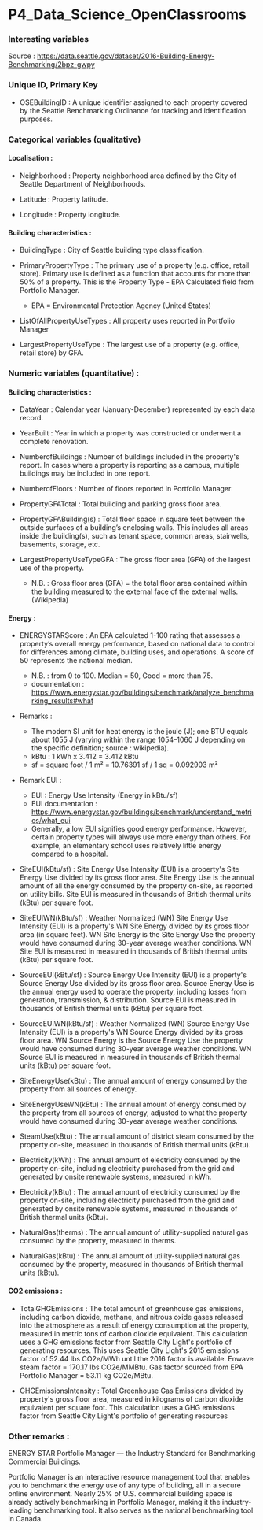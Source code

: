# P4_Data_Science_OpenClassrooms

### Interesting variables
Source : https://data.seattle.gov/dataset/2016-Building-Energy-Benchmarking/2bpz-gwpy

### Unique ID, Primary Key

- OSEBuildingID : A unique identifier assigned to each property covered by the Seattle Benchmarking Ordinance for tracking and identification purposes.

### Categorical variables (qualitative)

#### Localisation :

- Neighborhood : Property neighborhood area defined by the City of Seattle Department of Neighborhoods.

- Latitude : Property latitude.

- Longitude : Property longitude.


#### Building characteristics :

- BuildingType : City of Seattle building type classification.

- PrimaryPropertyType : The primary use of a property (e.g. office, retail store). Primary use is defined as a function that accounts for more than 50% of a property. This is the Property Type - EPA Calculated field from Portfolio Manager.
  - EPA = Environmental Protection Agency (United States)

- ListOfAllPropertyUseTypes : All property uses reported in Portfolio Manager

- LargestPropertyUseType : The largest use of a property (e.g. office, retail store) by GFA.


### Numeric variables (quantitative) :

#### Building characteristics :

- DataYear : Calendar year (January-December) represented by each data record.

- YearBuilt : Year in which a property was constructed or underwent a complete renovation.

- NumberofBuildings : Number of buildings included in the property's report. In cases where a property is reporting as a campus, multiple buildings may be included in one report.

- NumberofFloors : Number of floors reported in Portfolio Manager

- PropertyGFATotal : Total building and parking gross floor area.

- PropertyGFABuilding(s) : Total floor space in square feet between the outside surfaces of a building’s enclosing walls. This includes all areas inside the building(s), such as tenant space, common areas, stairwells, basements, storage, etc.

- LargestPropertyUseTypeGFA : The gross floor area (GFA) of the largest use of the property.

  - N.B. : Gross floor area (GFA) = the total floor area contained within the building measured to the external face of the external walls. (Wikipedia)


#### Energy : 

- ENERGYSTARScore : An EPA calculated 1-100 rating that assesses a property’s overall energy performance, based on national data to control for differences among climate, building uses, and operations. A score of 50 represents the national median.

  - N.B. : from 0 to 100. Median = 50, Good = more than 75. 
  - documentation : https://www.energystar.gov/buildings/benchmark/analyze_benchmarking_results#what

- Remarks : 
  - The modern SI unit for heat energy is the joule (J); one BTU equals about 1055 J (varying within the range 1054–1060 J depending on the specific definition; source : wikipedia).
  - kBtu : 1 kWh x 3.412 = 3.412 kBtu
  - sf = square foot / 1 m² = 10.76391 sf / 1 sq = 0.092903 m²

- Remark EUI :
  - EUI : Energy Use Intensity (Energy in kBtu/sf)
  - EUI documentation : https://www.energystar.gov/buildings/benchmark/understand_metrics/what_eui
  - Generally, a low EUI signifies good energy performance. However, certain property types will always use more energy than others. For example, an elementary school uses relatively little energy compared to a hospital.


- SiteEUI(kBtu/sf) : Site Energy Use Intensity (EUI) is a property's Site Energy Use divided by its gross floor area. Site Energy Use is the annual amount of all the energy consumed by the property on-site, as reported on utility bills. Site EUI is measured in thousands of British thermal units (kBtu) per square foot.

- SiteEUIWN(kBtu/sf) : Weather Normalized (WN) Site Energy Use Intensity (EUI) is a property's WN Site Energy divided by its gross floor area (in square feet). WN Site Energy is the Site Energy Use the property would have consumed during 30-year average weather conditions. WN Site EUI is measured in measured in thousands of British thermal units (kBtu) per square foot.

- SourceEUI(kBtu/sf) : Source Energy Use Intensity (EUI) is a property's Source Energy Use divided by its gross floor area. Source Energy Use is the annual energy used to operate the property, including losses from generation, transmission, & distribution. Source EUI is measured in thousands of British thermal units (kBtu) per square foot.

- SourceEUIWN(kBtu/sf) : Weather Normalized (WN) Source Energy Use Intensity (EUI) is a property's WN Source Energy divided by its gross floor area. WN Source Energy is the Source Energy Use the property would have consumed during 30-year average weather conditions. WN Source EUI is measured in measured in thousands of British thermal units (kBtu) per square foot.

- SiteEnergyUse(kBtu) : The annual amount of energy consumed by the property from all sources of energy.

- SiteEnergyUseWN(kBtu) : The annual amount of energy consumed by the property from all sources of energy, adjusted to what the property would have consumed during 30-year average weather conditions.

- SteamUse(kBtu) : The annual amount of district steam consumed by the property on-site, measured in thousands of British thermal units (kBtu).

- Electricity(kWh) : The annual amount of electricity consumed by the property on-site, including electricity purchased from the grid and generated by onsite renewable systems, measured in kWh.

- Electricity(kBtu) : The annual amount of electricity consumed by the property on-site, including electricity purchased from the grid and generated by onsite renewable systems, measured in thousands of British thermal units (kBtu).

- NaturalGas(therms) : The annual amount of utility-supplied natural gas consumed by the property, measured in therms.

- NaturalGas(kBtu) : The annual amount of utility-supplied natural gas consumed by the property, measured in thousands of British thermal units (kBtu).

#### CO2 emissions : 

- TotalGHGEmissions : The total amount of greenhouse gas emissions, including carbon dioxide, methane, and nitrous oxide gases released into the atmosphere as a result of energy consumption at the property, measured in metric tons of carbon dioxide equivalent. This calculation uses a GHG emissions factor from Seattle CIty Light's portfolio of generating resources. This uses Seattle City Light's 2015 emissions factor of 52.44 lbs CO2e/MWh until the 2016 factor is available. Enwave steam factor = 170.17 lbs CO2e/MMBtu. Gas factor sourced from EPA Portfolio Manager = 53.11 kg CO2e/MBtu.

- GHGEmissionsIntensity : Total Greenhouse Gas Emissions divided by property's gross floor area, measured in kilograms of carbon dioxide equivalent per square foot. This calculation uses a GHG emissions factor from Seattle City Light's portfolio of generating resources


### Other remarks :

ENERGY STAR Portfolio Manager — the Industry Standard for Benchmarking Commercial Buildings.

Portfolio Manager is an interactive resource management tool that enables you to benchmark the energy use of any type of building, all in a secure online environment. Nearly 25% of U.S. commercial building space is already actively benchmarking in Portfolio Manager, making it the industry-leading benchmarking tool. It also serves as the national  benchmarking tool in Canada.



